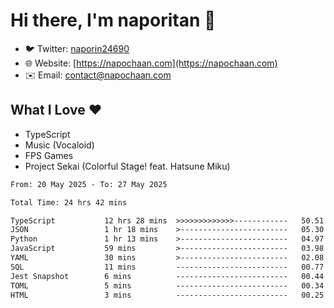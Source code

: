 # Hi there, I'm naporitan 👋

- 🐦 Twitter: [naporin24690](https://twitter.com/naporin24690)
- 🌐 Website: [https://napochaan.com](https://napochaan.com)
- ✉️ Email: [contact@napochaan.com](mailto:contact@napochaan.com)

## What I Love ❤️
- TypeScript
- Music (Vocaloid)
- FPS Games
- Project Sekai (Colorful Stage! feat. Hatsune Miku)

<!--START_SECTION:waka-->

```txt
From: 20 May 2025 - To: 27 May 2025

Total Time: 24 hrs 42 mins

TypeScript           12 hrs 28 mins  >>>>>>>>>>>>>------------   50.51 %
JSON                 1 hr 18 mins    >------------------------   05.30 %
Python               1 hr 13 mins    >------------------------   04.97 %
JavaScript           59 mins         >------------------------   03.98 %
YAML                 30 mins         >------------------------   02.08 %
SQL                  11 mins         -------------------------   00.77 %
Jest Snapshot        6 mins          -------------------------   00.44 %
TOML                 5 mins          -------------------------   00.34 %
HTML                 3 mins          -------------------------   00.25 %
```

<!--END_SECTION:waka-->

